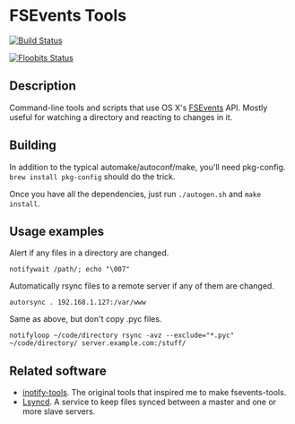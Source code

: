# FSEvents Tools

[![Build Status](https://travis-ci.org/ggreer/fsevents-tools.svg?branch=master)](https://travis-ci.org/ggreer/fsevents-tools)

[![Floobits Status](https://floobits.com/ggreer/fsevents-tools.svg)](https://floobits.com/ggreer/fsevents-tools/redirect)

## Description

Command-line tools and scripts that use OS X's [FSEvents](http://en.wikipedia.org/wiki/FSEvents) API. Mostly useful for watching a directory and reacting to changes in it.


## Building

In addition to the typical automake/autoconf/make, you'll need pkg-config. `brew install pkg-config` should do the trick.

Once you have all the dependencies, just run `./autogen.sh` and `make install`.


## Usage examples

Alert if any files in a directory are changed.

    notifywait /path/; echo "\007"

Automatically rsync files to a remote server if any of them are changed.

    autorsync . 192.168.1.127:/var/www

Same as above, but don't copy .pyc files.

    notifyloop ~/code/directory rsync -avz --exclude="*.pyc" ~/code/directory/ server.example.com:/stuff/


## Related software

* [inotify-tools](https://github.com/rvoicilas/inotify-tools). The original tools that inspired me to make fsevents-tools.
* [Lsyncd](https://github.com/axkibe/lsyncd). A service to keep files synced between a master and one or more slave servers.
